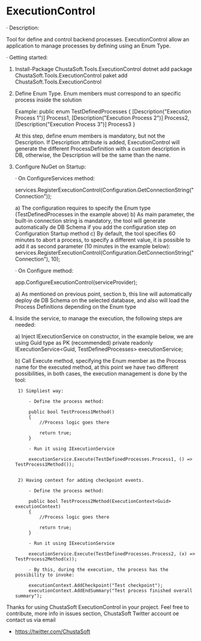 # ExecutionControl

· Description:

Tool for define and control backend processes.
ExecutionControl allow an application to manage processes by defining using an Enum Type.



· Getting started:

1. 
	Install-Package ChustaSoft.Tools.ExecutionControl
	dotnet add package ChustaSoft.Tools.ExecutionControl
	paket add ChustaSoft.Tools.ExecutionControl
	
2. Define Enum Type. Enum members must correspond to an specific process inside the solution

	Example:
	public enum TestDefinedProcesses
	{
		[Description("Execution Process 1")]
		Process1,
		[Description("Execution Process 2")]
		Process2,
		[Description("Execution Process 3")]
		Process3
	}

	At this step, define enum members is mandatory, but not the Description. If Description attribute is added, ExecutionControl will generate the different ProcessDefinition with a custom description in DB, otherwise, the Description will be the same than the name.


3. Configure NuGet on Startup:
	
	· On ConfigureServices method:
	
	services.RegisterExecutionControl<TestDefinedProcesses>(Configuration.GetConnectionString("Connection"));
	
	a) The configuration requires to specify the Enum type (TestDefinedProcesses in the example above)
	b) As main parameter, the built-in connection string is mandatory, the tool will generate automatically de DB Schema if you add the configuration step on Configuration Startup method
	c) By default, the tool specifies 60 minutes to abort a process, to specify a different value, it is possible to add it as second parameter (10 minutes in the example below):
		services.RegisterExecutionControl<TestDefinedProcesses>(Configuration.GetConnectionString("Connection"), 10);
		
	· On Configure method:
	
	app.ConfigureExecutionControl<TestDefinedProcesses>(serviceProvider);
	
	a) As mentioned on previous point, section b, this line will automatically deploy de DB Schema on the selected database, and also will load the Process Definitions depending on the Enum type
	
	
4. Inside the service, to manage the execution, the following steps are needed:

	a) Inject IExecutionService on constructor, in the example below, we are using Guid type as PK (recommended)
		private readonly IExecutionService<Guid, TestDefinedProcesses> executionService;
		
	b) Call Execute method, specifying the Enum member as the Process name for the executed method, at this point we have two different possibilities, in both cases, the execution management is done by the tool:
	
		1) Simpliest way:
		
			- Define the process method:
			
			public bool TestProcess1Method()
			{
				//Process logic goes there

				return true;
			}
			
			- Run it using IExecutionService
			
			executionService.Execute(TestDefinedProcesses.Process1, () => TestProcess1Method());
			
			
		2) Having context for adding checkpoint events. 
		
			- Define the process method:
			
			public bool TestProcess2Method(ExecutionContext<Guid> executionContext)
			{
				//Process logic goes there

				return true;
			}
			
			- Run it using IExecutionService
			
			executionService.Execute(TestDefinedProcesses.Process2, (x) => TestProcess2Method(x));
			
			- By this, during the execution, the process has the possibility to invoke:
			
			executionContext.AddCheckpoint("Test checkpoint");
            executionContext.AddEndSummary("Test process finished overall summary");
			
		
Thanks for using ChustaSoft ExecutionControl in your project. Feel free to contribute, more info in issues section, ChustaSoft Twitter account oe contact us via email

-	https://twitter.com/ChustaSoft
		